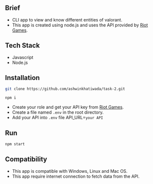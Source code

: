 ## Brief

- CLI app to view and know different entities of valorant.
- This app is created using node.js and uses the API provided by [Riot Games](https://developer.riotgames.com/).

## Tech Stack

- Javascript
- Node.js

## Installation

```bash
git clone https://github.com/ashwinkhatiwada/task-2.git
```

```bash
npm i
```

- Create your role and get your API key from [Riot Games](https://developer.riotgames.com/).
- Create a file named `.env` in the root directory.
- Add your API into `.env` file API_URL=`your API`

## Run

```bash
npm start
```

## Compatibility

- This app is compatible with Windows, Linux and Mac OS.
- This app require internet connection to fetch data from the API.
